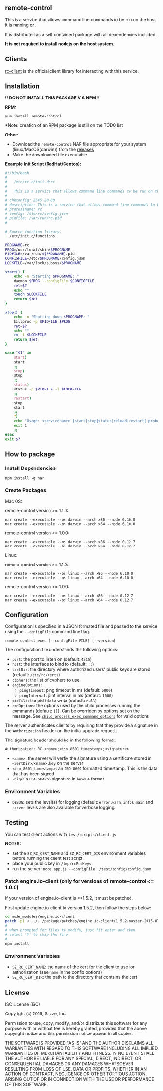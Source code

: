 remote-control
-------------------

This is a service that allows command line commands to be run on the host it is running on.

It is distributed as a self contained package with all dependencies included.

**It is not required to install nodejs on the host system.**

Clients
-------------------

[rc-client](https://github.com/sazze/node-rc-client) is the official client library for interacting with this service.

Installation
-------------------
**!! DO NOT INSTALL THIS PACKAGE VIA NPM !!**

**RPM:**

`yum install remote-control`

*Note: creation of an RPM package is still on the TODO list

**Other:**

* Download the `remote-control` NAR file appropriate for your system (linux/MacOS(darwin)) from the [releases](https://github.com/sazze/node-remote-control/releases)
* Make the downloaded file executable

**Example Init Script (RedHat/Centos):**

```bash
#!/bin/bash
#
#	/etc/rc.d/init.d/rc
#
#	This is a service that allows command line commands to be run on the host it is running on.
#
# chkconfig: 2345 20 80
# description: This is a service that allows command line commands to be run on the host it is running on.
# processname: rc
# config: /etc/rc/config.json
# pidfile: /var/run/rc.pid
#

# Source function library.
. /etc/init.d/functions

PROGNAME=rc
PROG=/usr/local/sbin/$PROGNAME
PIDFILE=/var/run/${PROGNAME}.pid
CONFIGFILE=/etc/$PROGNAME/config.json
LOCKFILE=/var/lock/subsys/$PROGNAME

start() {
	echo -n "Starting $PROGNAME: "
	daemon $PROG --configFile $CONFIGFILE
	ret=$?
	echo ""
	touch $LOCKFILE
	return $ret
}

stop() {
	echo -n "Shutting down $PROGNAME: "
	killproc -p $PIDFILE $PROG
	ret=$?
	echo ""
	rm -f $LOCKFILE
	return $ret
}

case "$1" in
    start)
	start
	;;
    stop)
	stop
	;;
    status)
	status -p $PIDFILE -l $LOCKFILE
	;;
    restart)
    stop
	start
	;;
    *)
	echo "Usage: <servicename> {start|stop|status|reload|restart[|probe]"
	exit 1
	;;
esac
exit $?
```

How to package
-------------------
### Install Dependencies

`npm install -g nar`

### Create Packages

Mac OS:

remote-control version >= 1.1.0:

```
nar create --executable --os darwin --arch x86 --node 6.10.0
nar create --executable --os darwin --arch x64 --node 6.10.0
```

remote-control version <= 1.0.0:

```
nar create --executable --os darwin --arch x86 --node 0.12.7
nar create --executable --os darwin --arch x64 --node 0.12.7
```

Linux:

remote-control version >= 1.1.0:

```
nar create --executable --os linux --arch x86 --node 6.10.0
nar create --executable --os linux --arch x64 --node 6.10.0
```

remote-control version <= 1.0.0:

```
nar create --executable --os linux --arch x86 --node 0.12.7
nar create --executable --os linux --arch x64 --node 0.12.7
```

Configuration
-------------------
Configuration is specified in a JSON formated file and passed to the service using the `--configFile` command line flag.

```
remote-control exec [--configFile FILE] [--version]
```

The configuration file understands the following options:

* `port`: the port to listen on (default: `4515`)
* `host`: the interface to bind to (default: `::`)
* `certDir`: the directory where authorized users' public keys are stored (default: `/etc/rc/certs`)
* `ciphers`: the list of cyphers to use
* `engineOptions`:
    * `pingTimeout`: ping timeout in ms (default: `5000`)
    * `pingInterval`: pint interval in ms (default: `1000`)
* `pidFile`: the pid file to write (default: `null`)
* `cmdOptions`: the options used by the child processes running the commands (default: `{}`).  Can be overriden by options set on the message.  See [`child_process_exec_command_options`](https://nodejs.org/api/child_process.html#child_process_child_process_exec_command_options_callback) for valid options

The server authenticates clients by requiring that they provide a signature in the `Authorization` header on the initial upgrade request.

The signature header should be in the following format:

`Authorization: RC <name>;<iso_8601_timestamp>;<signature>`

* `<name>`: the server will verfiy the signature using a certificate stored in `<certDir>/<name>.key` on the server
* `<iso_8601_timestamp>`: an `ISO-8601` formatted timestamp.  This is the data that has been signed
* `<sig>`: a `RSA-SHA256` signature in `base64` format

### Environment Variables

* `DEBUG`: sets the level(s) for logging (default: `error,warn,info`).  `main` and `server` levels are also available for verbose logging.

Testing
-------------------

You can test client actions with `test/scripts/client.js`

**NOTES:** 

* set the `SZ_RC_CERT_NAME` and `SZ_RC_CERT_DIR` environment variables before running the client test script.
* place your public key in `/tmp/rcPubKeys`
* run the server: `node app.js --configFile ./test/config/config.json`

### Patch engine.io-client (only for versions of remote-control <= 1.0.0)

If your version of engine.io-client is <=1.5.2, it must be patched.

First update engine.io-client to version 1.5.2, then follow the steps below:

```bash
cd node_modules/engine.io-client
patch -p1 < ../../package/patches/engine.io-client/1.5.2-master-2015-07-16.patch
#
# when prompted for files to modify, just hit enter and then
# select 'Y' to skip the file
#
npm install
```

### Environment Variables

* `SZ_RC_CERT_NAME`: the name of the cert for the client to use for authorization (see `name` in the config options)
* `SZ_RC_CERT_DIR`: the path to the directory that contains the cert

License
-------------------

ISC License (ISC)

Copyright (c) 2016, Sazze, Inc.

Permission to use, copy, modify, and/or distribute this software for any purpose with or without fee is hereby granted, provided that the above copyright notice and this permission notice appear in all copies.

THE SOFTWARE IS PROVIDED "AS IS" AND THE AUTHOR DISCLAIMS ALL WARRANTIES WITH REGARD TO THIS SOFTWARE INCLUDING ALL IMPLIED WARRANTIES OF MERCHANTABILITY AND FITNESS. IN NO EVENT SHALL THE AUTHOR BE LIABLE FOR ANY SPECIAL, DIRECT, INDIRECT, OR CONSEQUENTIAL DAMAGES OR ANY DAMAGES WHATSOEVER RESULTING FROM LOSS OF USE, DATA OR PROFITS, WHETHER IN AN ACTION OF CONTRACT, NEGLIGENCE OR OTHER TORTIOUS ACTION, ARISING OUT OF OR IN CONNECTION WITH THE USE OR PERFORMANCE OF THIS SOFTWARE.